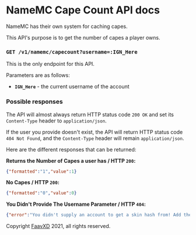# NameMC Cape Count API docs
NameMC has their own system for caching capes.

This API's purpose is to get the number of capes a player owns.

### `GET /v1/namemc/capecount?username=:IGN_Here`
This is the only endpoint for this API.

Parameters are as follows:
- **`IGN_Here`** - the current username of the account

### Possible responses

The API will almost always return HTTP status code `200 OK` and set its `Content-Type` header to `application/json`.

If the user you provide doesn't exist, the API will return HTTP status code `404 Not Found`, and the `Content-Type` header will remain `application/json`.

Here are the different responses that can be returned:

**Returns the Number of Capes a user has / HTTP `200`:**
```json
{"formatted":"1","value":1}
```

**No Capes / HTTP `200`:**
```json
{"formatted":"0","value":0}
```

**You Didn't Provide The Username Parameter / HTTP `404`:**
```json
{"error":"You didn't supply an account to get a skin hash from! Add the parameter ?username=IGN_HERE."}
```

Copyright [FaavXD](https://github.com/FaavXD) 2021, all rights reserved.
